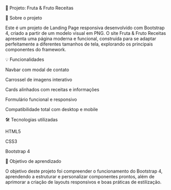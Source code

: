 🍓 Projeto: Fruta & Fruto Receitas

📝 Sobre o projeto

Este é um projeto de Landing Page responsiva desenvolvido com Bootstrap 4, criado a partir de um modelo visual em PNG. O site Fruta & Fruto Receitas apresenta uma página moderna e funcional, construída para se adaptar perfeitamente a diferentes tamanhos de tela, explorando os principais componentes do framework.

💡 Funcionalidades

Navbar com modal de contato

Carrossel de imagens interativo

Cards alinhados com receitas e informações

Formulário funcional e responsivo

Compatibilidade total com desktop e mobile

🛠️ Tecnologias utilizadas

HTML5

CSS3

Bootstrap 4

🎯 Objetivo de aprendizado

O objetivo deste projeto foi compreender o funcionamento do Bootstrap 4, aprendendo a estruturar e personalizar componentes prontos, além de aprimorar a criação de layouts responsivos e boas práticas de estilização.
